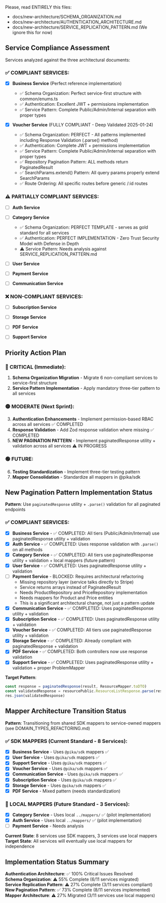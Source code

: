 Please, read ENTIRELY this files:

- docs/new-architecture/SCHEMA_ORGANIZATION.md
- docs/new-architecture/AUTHENTICATION_ARCHITECTURE.md
- docs/new-architecture/SERVICE_REPLICATION_PATTERN.md (We ignore this for now)

## Service Compliance Assessment

Services analyzed against the three architectural documents:

### ✅ COMPLIANT SERVICES:

- [x] **Business Service** (Perfect reference implementation)
  - ✅ Schema Organization: Perfect service-first structure with common/enums.ts
  - ✅ Authentication: Excellent JWT + permissions implementation
  - ✅ Service Pattern: Complete Public/Admin/Internal separation with proper types

- [x] **Voucher Service** (FULLY COMPLIANT - Deep Validated 2025-01-24)
  - ✅ Schema Organization: PERFECT - All patterns implemented including Response Validation (.parse() method)
  - ✅ Authentication: Complete JWT + permissions implementation
  - ✅ Service Pattern: Complete Public/Admin/Internal separation with proper types
  - ✅ Repository Pagination Pattern: ALL methods return PaginatedResult<T>
  - ✅ SearchParams.extend() Pattern: All query params properly extend SearchParams
  - ✅ Route Ordering: All specific routes before generic /:id routes

### ⚠️ PARTIALLY COMPLIANT SERVICES:

- [ ] **Auth Service**

- [ ] **Category Service**
  - ✅ Schema Organization: PERFECT TEMPLATE - serves as gold standard for all services
  - ✅ Authentication: PERFECT IMPLEMENTATION - Zero Trust Security Model with Defense in Depth
  - ⚠️ Service Pattern: Needs analysis against SERVICE_REPLICATION_PATTERN.md

- [ ] **User Service**

- [ ] **Payment Service**

- [ ] **Communication Service**

### ❌ NON-COMPLIANT SERVICES:

- [ ] **Subscription Service**

- [ ] **Storage Service**

- [ ] **PDF Service**

- [ ] **Support Service**

## Priority Action Plan

### 🔴 CRITICAL (Immediate):

1. **Schema Organization Migration** - Migrate 6 non-compliant services to service-first structure
2. **Service Pattern Implementation** - Apply mandatory three-tier pattern to all services

### 🟡 MODERATE (Next Sprint):

3. **Authentication Enhancements** - Implement permission-based RBAC across all services ✅ COMPLETED
4. **Response Validation** - Add Zod response validation where missing ✅ COMPLETED
5. **NEW PAGINATION PATTERN** - Implement paginatedResponse utility + validation across all services ⚠️ IN PROGRESS

### 🟢 FUTURE:

6. **Testing Standardization** - Implement three-tier testing pattern
7. **Mapper Consolidation** - Standardize all mappers in @pika/sdk

## New Pagination Pattern Implementation Status

**Pattern**: Use `paginatedResponse` utility + `.parse()` validation for all paginated endpoints

### ✅ COMPLIANT SERVICES:

- [x] **Business Service** - ✅ COMPLETED: All tiers (Public/Admin/Internal) use paginatedResponse utility + validation
- [x] **Auth Service** - ✅ COMPLETED: Uses response validation with `.parse()` on all methods
- [x] **Category Service** - ✅ COMPLETED: All tiers use paginatedResponse utility + validation + local mappers (future pattern)
- [x] **User Service** - ✅ COMPLETED: Uses paginatedResponse utility + validation
- [ ] **Payment Service** - BLOCKED: Requires architectural refactoring
  - Missing repository layer (service talks directly to Stripe)
  - Service returns arrays instead of PaginatedResult<T>
  - Needs ProductRepository and PriceRepository implementation
  - Needs mappers for Product and Price entities
  - This is a significant architectural change, not just a pattern update
- [x] **Communication Service** - ✅ COMPLETED: Uses paginatedResponse utility + validation
- [x] **Subscription Service** - ✅ COMPLETED: Uses paginatedResponse utility + validation
- [x] **Voucher Service** - ✅ COMPLETED: All tiers use paginatedResponse utility + validation
- [x] **Storage Service** - ✅ COMPLETED: Already compliant with paginatedResponse + validation
- [x] **PDF Service** - ✅ COMPLETED: Both controllers now use response validation
- [x] **Support Service** - ✅ COMPLETED: Uses paginatedResponse utility + validation + proper ProblemMapper

**Target Pattern**:

```typescript
const response = paginatedResponse(result, ResourceMapper.toDTO)
const validatedResponse = resourcePublic.ResourceListResponse.parse(response)
res.json(validatedResponse)
```

## Mapper Architecture Transition Status

**Pattern**: Transitioning from shared SDK mappers to service-owned mappers (see DOMAIN_TYPES_REFACTORING.md)

### ✅ SDK MAPPERS (Current Standard - 8 Services):

- [x] **Business Service** - Uses `@pika/sdk` mappers ✅
- [x] **User Service** - Uses `@pika/sdk` mappers ✅
- [x] **Support Service** - Uses `@pika/sdk` mappers ✅
- [x] **Voucher Service** - Uses `@pika/sdk` mappers ✅
- [x] **Communication Service** - Uses `@pika/sdk` mappers ✅
- [x] **Subscription Service** - Uses `@pika/sdk` mappers ✅
- [x] **Storage Service** - Uses `@pika/sdk` mappers ✅
- [x] **PDF Service** - Mixed pattern (needs standardization)

### 🔄 LOCAL MAPPERS (Future Standard - 3 Services):

- [x] **Category Service** - Uses local `../mappers/` ✅ (pilot implementation)
- [x] **Auth Service** - Uses local `../mappers/` ✅ (pilot implementation)
- [ ] **Payment Service** - Needs analysis

**Current State**: 8 services use SDK mappers, 3 services use local mappers
**Target State**: All services will eventually use local mappers for independence

## Implementation Status Summary

**Authentication Architecture**: ✅ 100% Critical Issues Resolved  
**Schema Organization**: ⚠️ 55% Complete (6/11 services migrated)  
**Service Replication Pattern**: ⚠️ 27% Complete (3/11 services compliant)  
**New Pagination Pattern**: ✅ 73% Complete (8/11 services implemented)
**Mapper Architecture**: ⚠️ 27% Migrated (3/11 services use local mappers)
